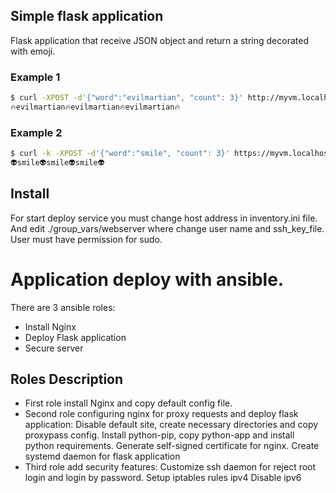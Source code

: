 ## Simple flask application
Flask application that receive JSON object and return a string decorated with emoji.

### Example 1
```bash
$ curl -XPOST -d'{"word":"evilmartian", "count": 3}' http://myvm.localhost
🔥evilmartian🔥evilmartian🔥evilmartian🔥
```
### Example 2
```bash
$ curl -k -XPOST -d'{"word":"smile", "count": 3}' https://myvm.localhost
👽smile👽smile👽smile👽
```
## Install
For start deploy service you must change host address in inventory.ini file.
And edit ./group_vars/webserver where change user name and ssh_key_file.
User must have permission for sudo.


# Application deploy with ansible.
There are 3 ansible roles:
- Install Nginx
- Deploy Flask application
- Secure server

## Roles Description
- First role install Nginx and copy default config file.
- Second role configuring nginx for proxy requests and deploy flask application:
  Disable default site, create necessary directories and copy proxypass config.
  Install python-pip, copy python-app and install python requirements.
  Generate self-signed certificate for nginx.
  Create systemd daemon for flask application
- Third role add security features:
  Customize ssh daemon for reject root login and login by password.
  Setup iptables rules ipv4
  Disable ipv6

